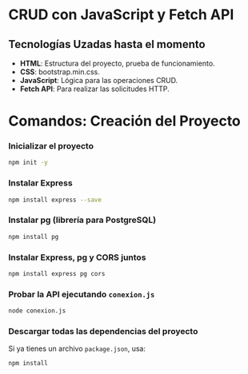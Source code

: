 # CRUD con JavaScript y Fetch API

## Tecnologías Uzadas hasta el momento

- **HTML**: Estructura del proyecto, prueba de funcionamiento.
- **CSS**: bootstrap.min.css.
- **JavaScript**: Lógica para las operaciones CRUD.
- **Fetch API**: Para realizar las solicitudes HTTP.


# Comandos: Creación del Proyecto

### Inicializar el proyecto
```bash
npm init -y
```

### Instalar **Express**
```bash
npm install express --save
```

### Instalar **pg** (librería para PostgreSQL)
```bash
npm install pg
```

### Instalar **Express**, **pg** y **CORS** juntos
```bash
npm install express pg cors
```

### Probar la API ejecutando `conexion.js`
```bash
node conexion.js
```

### Descargar todas las dependencias del proyecto
Si ya tienes un archivo `package.json`, usa:
```bash
npm install
